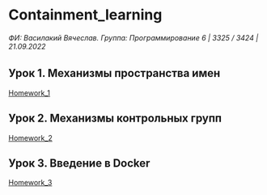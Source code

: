 # Containment_learning

###### ФИ: Василакий Вячеслав. Группа: Программирование 6 | 3325 / 3424 | 21.09.2022

## Урок 1. Механизмы пространства имен
[Homework_1](Lesson_1%2FHomework_1%2FHomework_1.md)

## Урок 2. Механизмы контрольных групп
[Homework_2](Lesson_2%2FHomework_2%2FHomework_2.md)

## Урок 3. Введение в Docker
[Homework_3](Lesson_3%2FHomework_3%2FHomework_3.md)